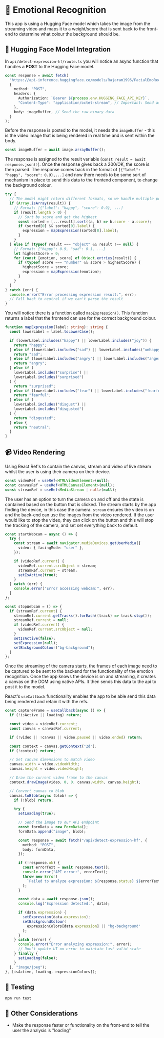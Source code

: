 # 🙂 Emotional Recognition

This app is using a Hugging Face model which takes the image from the streaming video and maps it to a weight/score that is sent back to the front-end to determine what colour the background should be.

## 🤗 Hugging Face Model Integration

In `api/detect-expression-hf/route.ts` you will notice an async function that handles a **POST** to the Hugging Face model.

```ts
const response = await fetch(
  "https://api-inference.huggingface.co/models/Rajaram1996/FacialEmoRecog",
  {
    method: "POST",
    headers: {
      Authorization: `Bearer ${process.env.HUGGING_FACE_API_KEY}`,
      "Content-Type": "application/octet-stream", // Important: Send as binary data
    },
    body: imageBuffer, // Send the raw binary data
  }
);
```

Before the response is posted to the model, it needs the `imageBuffer` - this is the video image that is being rendered in real time and is sent within the body.

```ts
const imageBuffer = await image.arrayBuffer();
```

The response is assigned to the result variable (`const result = await response.json()`). Once the response gives back a 200/OK, the score is then parsed. The response comes back in the format of `[{"label": "happy", "score": 0.9},...]` and now there needs to be some sort of mechanism in place to send this data to the frontend component, to change the background colour.

```ts
try {
  // The model might return different formats, so we handle multiple possibilities
  if (Array.isArray(result)) {
    // Format: [{"label": "happy", "score": 0.9}, ...]
    if (result.length > 0) {
      // Sort by score and get the highest
      const sorted = [...result].sort((a, b) => b.score - a.score);
      if (sorted[0] && sorted[0].label) {
        expression = mapExpression(sorted[0].label);
      }
    }
  } else if (typeof result === "object" && result !== null) {
    // Format: {"happy": 0.9, "sad": 0.1, ...}
    let highestScore = 0;
    for (const [emotion, score] of Object.entries(result)) {
      if (typeof score === "number" && score > highestScore) {
        highestScore = score;
        expression = mapExpression(emotion);
      }
    }
  }
} catch (err) {
  console.error("Error processing expression result:", err);
  // Fall back to neutral if we can't parse the result
}
```

You will notice there is a function called `mapExpression()`. This function returns a label that the frontend can use for the correct background colour.

```ts
function mapExpression(label: string): string {
  const lowerLabel = label.toLowerCase();

  if (lowerLabel.includes("happy") || lowerLabel.includes("joy")) {
    return "happy";
  } else if (lowerLabel.includes("sad") || lowerLabel.includes("unhappy")) {
    return "sad";
  } else if (lowerLabel.includes("angry") || lowerLabel.includes("anger")) {
    return "angry";
  } else if (
    lowerLabel.includes("surprise") ||
    lowerLabel.includes("surprised")
  ) {
    return "surprised";
  } else if (lowerLabel.includes("fear") || lowerLabel.includes("fearful")) {
    return "fearful";
  } else if (
    lowerLabel.includes("disgust") ||
    lowerLabel.includes("disgusted")
  ) {
    return "disgusted";
  } else {
    return "neutral";
  }
}
```

## 📹 Video Rendering

Using React Ref's to contain the canvas, stream and video of live stream whilst the user is using their camera on their device.

```ts
const videoRef = useRef<HTMLVideoElement>(null);
const canvasRef = useRef<HTMLCanvasElement>(null);
const streamRef = useRef<MediaStream | null>(null);
```

The user has an option to turn the camera on and off and the state is contained based on the button that is clicked. The stream starts by the app finding the device, in this case the camera. `stream` ensures the video is on and the back-end can use the images from the video rendered. If the user would like to stop the video, they can click on the button and this will stop the tracking of the camera, and set set everything back to default.

```ts
const startWebcam = async () => {
  try {
    const stream = await navigator.mediaDevices.getUserMedia({
      video: { facingMode: "user" },
    });

    if (videoRef.current) {
      videoRef.current.srcObject = stream;
      streamRef.current = stream;
      setIsActive(true);
    }
  } catch (err) {
    console.error("Error accessing webcam:", err);
  }
};

const stopWebcam = () => {
  if (streamRef.current) {
    streamRef.current.getTracks().forEach((track) => track.stop());
    streamRef.current = null;
    if (videoRef.current) {
      videoRef.current.srcObject = null;
    }
    setIsActive(false);
    setExpression(null);
    setBackgroundColour("bg-background");
  }
};
```

Once the streaming of the camera starts, the frames of each image need to be captured to be sent to the backend for the functionality of the emotion recognition. Once the app knows the device is on and streaming, it creates a canvas on the DOM using native APIs. It then sends this data to the api to post it to the model.

React's `useCallback` functionality enables the app to be able send this data being rendered and retain it with the refs.

```ts
const captureFrame = useCallback(async () => {
  if (!isActive || loading) return;

  const video = videoRef.current;
  const canvas = canvasRef.current;

  if (!video || !canvas || video.paused || video.ended) return;

  const context = canvas.getContext("2d");
  if (!context) return;

  // Set canvas dimensions to match video
  canvas.width = video.videoWidth;
  canvas.height = video.videoHeight;

  // Draw the current video frame to the canvas
  context.drawImage(video, 0, 0, canvas.width, canvas.height);

  // Convert canvas to blob
  canvas.toBlob(async (blob) => {
    if (!blob) return;

    try {
      setLoading(true);

      // Send the image to our API endpoint
      const formData = new FormData();
      formData.append("image", blob);

      const response = await fetch("/api/detect-expression-hf", {
        method: "POST",
        body: formData,
      });

      if (!response.ok) {
        const errorText = await response.text();
        console.error("API error:", errorText);
        throw new Error(
          `Failed to analyze expression: ${response.status} ${errorText}`
        );
      }

      const data = await response.json();
      console.log("Expression detected:", data);

      if (data.expression) {
        setExpression(data.expression);
        setBackgroundColour(
          expressionColors[data.expression] || "bg-background"
        );
      }
    } catch (error) {
      console.error("Error analyzing expression:", error);
      // Don't update UI on error to maintain last valid state
    } finally {
      setLoading(false);
    }
  }, "image/jpeg");
}, [isActive, loading, expressionColors]);
```

## 🧪 Testing

`npm run test`

## 🧠 Other Considerations

- Make the response faster or functionality on the front-end to tell the user the analysis is "loading"

